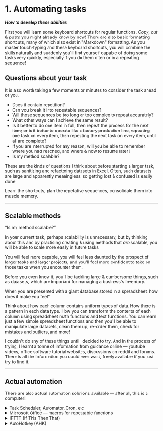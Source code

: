 # 1. Automating tasks

_**How to develop these abilities**_

First you will learn some keyboard shortcuts for regular functions. _Copy_, _cut_ & _paste_ you might already know by now! There are also basic formatting shortcuts, many of which also exist in "Markdown" formatting. As you master touch-typing and these keyboard shortcuts, you will combine the skills naturally and suddenly you'll find yourself capable of doing some tasks very quickly, especially if you do them often or in a repeating sequence!

## Questions about your task

It is also worth taking a few moments or minutes to consider the task ahead of you.&#x20;

* Does it contain repetition?&#x20;
* Can you break it into repeatable sequences?&#x20;
* Will those sequences be too long or too complex to repeat accurately?&#x20;
* What other ways can I achieve the same result?
* Is it better to do one item in full, then repeat the process for the next item; or is it better to operate like a factory production line, repeating one task on every item, then repeating the next task on every item, until all are complete?&#x20;
* If you are interrupted for any reason, will you be able to remember where you had reached, and where & how to resume later?
* Is my method scalable?

These are the kinds of questions I think about before starting a larger task, such as sanitizing and refactoring datasets in Excel. Often, such datasets are large and apparently meaningless, so getting lost & confused is easily done.

Learn the shortcuts, plan the repetative sequences, consolidate them into muscle memory.

***

## Scalable methods

“Is my method scalable?”&#x20;

In your current task, perhaps scalability is unnecessary, but by thinking about this and by practising creating & using methods that _are_ scalable, you will be able to scale more easily in future tasks.&#x20;

You will feel more capable, you will feel less daunted by the prospect of larger tasks and larger projects, and you'll feel more confident to take on those tasks when you encounter them.&#x20;

Before you even know it, you'll be tackling large & cumbersome things, such as datasets, which are important for managing a business's inventory.&#x20;

When you are presented with a giant database stored in a spreadsheet, how does it make you feel?

Think about how each column contains uniform types of data. How there is a pattern in each data type. How you can transform the contents of each column using spreadsheet math functions and text functions. You can learn just a few simple spreadsheet functions and then you'll be able to manipulate large datasets, clean them up, re-order them, check for mistakes and outliers, and more!

I couldn't do any of these things until I decided to try. And in the process of trying, I learnt a tonne of information from guidance online — youtube videos, office software tutorial websites, discussions on reddit and forums. There is all the information you could ever want, freely available if you just try to find it.

***

## Actual automation

There are also actual automation solutions available — after all, this is a computer!

<details>

<summary>Task Scheduler, Automator, Cron, etc</summary>

Windows has Task Scheduler built in.

MacOS has Automator, and you can find other tools to connect tasks to calendar events.

Linux has various system-level automation tools

</details>

<details>

<summary>Microsoft Office — macros for repeatable functions</summary>

Microsoft Office has recordable macros in which you carry out a sequence of edits, which gets recorded and attached to a function, and the function can be started usually by a keyboard shortcut. I usually create an "insert new table row" macro bound to <mark style="color:yellow;">`Ctrl+Alt+Shift+Enter`</mark>.

</details>

<details>

<summary>IFTTT (If This Then That)</summary>

IFTTT (If This Then That) allows for all kinds of automated tasks run via your personal internet accounts. I don't use it but it is exceptionally useful and highly featureful.&#x20;

Visit [https://ifttt.com/](https://ifttt.com/)&#x20;

</details>

<details>

<summary>AutoHotkey (AHK)</summary>

AutoHotkey (AHK) is quite an old piece of software, allowing you to create keyboard shortcuts for basically anything you can imagine.

Check it out: [https://www.autohotkey.com/](https://www.autohotkey.com/)&#x20;

</details>

